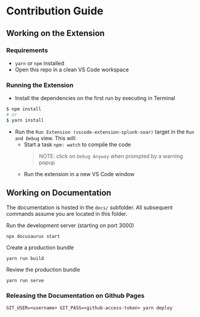 # Contribution Guide

## Working on the Extension

### Requirements
* `yarn` or `npm` installed
* Open this repo in a clean VS Code workspace

### Running the Extension
* Install the dependencies on the first run by executing in Terminal
```bash
$ npm install
# or
$ yarn install
```
* Run the `Run Extension (vscode-extension-splunk-soar)` target in the `Run and Debug` view. This will:
    * Start a task `npm: watch` to compile the code
        > NOTE: click on `Debug Anyway` when prompted by a warning popup
    * Run the extension in a new VS Code window

## Working on Documentation

The documentation is hosted in the `docs/` subfolder. All subsequent commands assume you are located in this folder.

Run the development server (starting on port 3000)
```
npx docusaurus start
```

Create a production bundle
```
yarn run build
```

Review the production bundle
```
yarn run serve
```

### Releasing the Documentation on Github Pages

```
GIT_USER=<username> GIT_PASS=<github-access-token> yarn deploy
```

